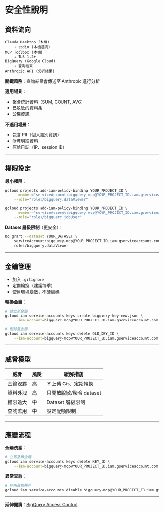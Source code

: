 # 安全性說明

## 資料流向

```
Claude Desktop (本機)
    ↓ stdio (本機通訊)
MCP Toolbox (本機)
    ↓ TLS 1.2+
BigQuery (Google Cloud)
    ↓ 查詢結果
Anthropic API (分析結果)
```

**關鍵風險**：查詢結果會傳送至 Anthropic 進行分析

**適用場景**：
- 聚合統計資料（SUM, COUNT, AVG）
- 已脫敏的資料集
- 公開資訊

**不適用場景**：
- 包含 PII（個人識別資訊）
- 財務明細資料
- 原始日誌（IP、session ID）

---

## 權限設定

**最小權限**：
```bash
gcloud projects add-iam-policy-binding YOUR_PROJECT_ID \
    --member="serviceAccount:bigquery-mcp@YOUR_PROJECT_ID.iam.gserviceaccount.com" \
    --role="roles/bigquery.dataViewer"

gcloud projects add-iam-policy-binding YOUR_PROJECT_ID \
    --member="serviceAccount:bigquery-mcp@YOUR_PROJECT_ID.iam.gserviceaccount.com" \
    --role="roles/bigquery.jobUser"
```

**Dataset 層級限制**（更安全）：
```bash
bq grant --dataset YOUR_DATASET \
    serviceAccount:bigquery-mcp@YOUR_PROJECT_ID.iam.gserviceaccount.com \
    roles/bigquery.dataViewer
```

---

## 金鑰管理

- 加入 `.gitignore`
- 定期輪換（建議每季）
- 使用環境變數，不硬編碼

**輪換金鑰**：
```bash
# 建立新金鑰
gcloud iam service-accounts keys create bigquery-key-new.json \
    --iam-account=bigquery-mcp@YOUR_PROJECT_ID.iam.gserviceaccount.com

# 刪除舊金鑰
gcloud iam service-accounts keys delete OLD_KEY_ID \
    --iam-account=bigquery-mcp@YOUR_PROJECT_ID.iam.gserviceaccount.com
```

---

## 威脅模型

| 威脅 | 風險 | 緩解措施 |
|------|------|---------|
| 金鑰洩露 | 高 | 不上傳 Git、定期輪換 |
| 資料外洩 | 高 | 只開放脫敏/聚合 dataset |
| 權限過大 | 中 | Dataset 層級限制 |
| 查詢濫用 | 中 | 設定配額限制 |

---

## 應變流程

**金鑰洩露**：
```bash
# 立即撤銷金鑰
gcloud iam service-accounts keys delete KEY_ID \
    --iam-account=bigquery-mcp@YOUR_PROJECT_ID.iam.gserviceaccount.com
```

**異常查詢**：
```bash
# 停用服務帳戶
gcloud iam service-accounts disable bigquery-mcp@YOUR_PROJECT_ID.iam.gserviceaccount.com
```

---

**延伸閱讀**：[BigQuery Access Control](https://cloud.google.com/bigquery/docs/access-control)
